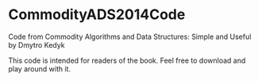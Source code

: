 # CommodityADS2014Code
Code from Commodity Algorithms and Data Structures: Simple and Useful by Dmytro Kedyk

This code is intended for readers of the book. Feel free to download and play around with it.
